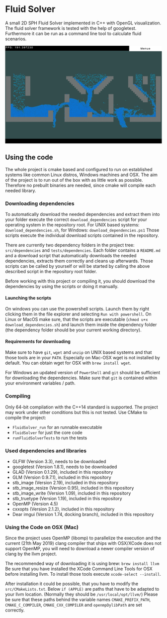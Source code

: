 # Fluid Solver
A small 2D SPH Fluid Solver implemented in C++ with OpenGL visualization. The fluid solver framework is tested with the help of googletest.
Furthermore it can be run as a command line tool to calculate fluid scenarios.

![Screenshot](https://github.com/gruco0002/FluidSolver/blob/master/resources/Screenshot.png?raw=true)

## Using the code
The whole project is cmake based and configured to run on established systems like common Linux distros, Windows machines
and OSX. The aim of the project is to run out of the box with as little work as possible.
Therefore no prebuilt binaries are needed, since cmake will compile each needed library.

### Downloading dependencies

To automatically download the needed dependencies and extract them into your folder execute the correct `download_dependencies` script
for your operating system in the repository root.
For UNIX based systems: `download_dependencies.sh`, for Windows: `download_dependencies.ps1`
Those scripts execute the individual download scripts contained in the repository.

There are currently two dependency folders in the project tree: `src/dependencies` and `tests/dependencies`.
Each folder contains a `README.md` and a download script that automatically downloads the needed dependencies, extracts them correctly
and cleans up afterwards. Those scripts can be called by yourself or will be started by calling the above described script
in the repository root folder.

Before working with this project or compiling it, you should download the dependencies by using the scripts or doing it manually.

#### Launching the scripts
On windows you can use the powershell scripts. Launch them by right clicking them in the file explorer and selecting
`Run with powershell`.
On Linux or MacOS make sure, that the scripts are executable (`chmod u+x download_dependencies.sh`) and launch them inside the dependency folder (the dependency
folder should be your current working directory).

#### Requirements for downloading
Make sure to have `git`, `wget` and `unzip` on UNIX based systems and that those tools are in your `PATH`.
Especially on Mac-OSX wget is not installed by default. You can obtain wget for OSX with `brew install wget`.

For Windows an updated version of `PowerShell` and `git` should be sufficient for downloading the dependencies.
Make sure that `git` is contained within your environment variables / path.

### Compiling
Only 64-bit compilation with the C++14 standard is supported. The project may work under other conditions but this is not tested.
Use CMake to compile the project:
- `FluidSolver_run` for an runnable executable
- `FluidSolver` for just the core code
- `runFluidSolverTests` to run the tests

### Used dependencies and libraries

- GLFW (Version 3.3), needs to be downloaded
- googletest (Version 1.8.1), needs to be downloaded
- GLAD (Version 0.1.29), included in this repository
- GLM (Version 0.9.7.1), included in this repository
- stb_image (Version 2.19), included in this repository
- stb_image_resize (Version 0.95), included in this repository
- stb_image_write (Version 1.09), included in this repository
- stb_truetype (Version 1.19), included in this repository
- OpenMP (Version 4.5)
- cxxopts (Version 2.1.2), included in this repository
- Dear imgui (Version 1.74, docking branch), included in this repository

### Using the Code on OSX (Mac)
Since the project uses OpenMP (libomp) to parallelize the execution and the current
(21th May 2019) clang compiler that ships with OSX/XCode does not support OpenMP, you
will need to download a newer compiler version of clang by the llvm project.

The recommended way of downloading it is using brew: `brew install llvm`
Be sure that you have installed the XCode Command Line Tools for OSX before installing llvm.
To install those tools execute `xcode-select --install`.

After installation it could be possible, that you have to modify the `src/CMakeLists.txt`.
Below `if (APPLE)` are paths that have to be adapted to your llvm location. (Normally they should be `/usr/local/opt/llvm/`)
Please be sure that these paths behind the variable names `CMAKE_PREFIX_PATH`, `CMAKE_C_COMPILER`, `CMAKE_CXX_COMPILER` and `openmpDylibPath` are set correctly.

